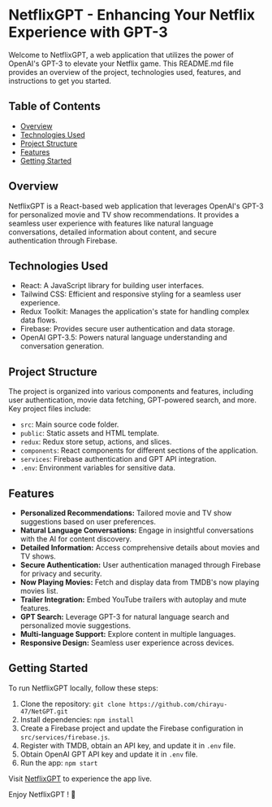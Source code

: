# NetflixGPT - Enhancing Your Netflix Experience with GPT-3

Welcome to NetflixGPT, a web application that utilizes the power of OpenAI's GPT-3 to elevate your Netflix game. This README.md file provides an overview of the project, technologies used, features, and instructions to get you started.

## Table of Contents

- [Overview](#overview)
- [Technologies Used](#technologies-used)
- [Project Structure](#project-structure)
- [Features](#features)
- [Getting Started](#getting-started)

## Overview

NetflixGPT is a React-based web application that leverages OpenAI's GPT-3 for personalized movie and TV show recommendations. It provides a seamless user experience with features like natural language conversations, detailed information about content, and secure authentication through Firebase.

## Technologies Used

- React: A JavaScript library for building user interfaces.
- Tailwind CSS: Efficient and responsive styling for a seamless user experience.
- Redux Toolkit: Manages the application's state for handling complex data flows.
- Firebase: Provides secure user authentication and data storage.
- OpenAI GPT-3.5: Powers natural language understanding and conversation generation.

## Project Structure

The project is organized into various components and features, including user authentication, movie data fetching, GPT-powered search, and more. Key project files include:

- `src`: Main source code folder.
- `public`: Static assets and HTML template.
- `redux`: Redux store setup, actions, and slices.
- `components`: React components for different sections of the application.
- `services`: Firebase authentication and GPT API integration.
- `.env`: Environment variables for sensitive data.

## Features

- **Personalized Recommendations:** Tailored movie and TV show suggestions based on user preferences.
- **Natural Language Conversations:** Engage in insightful conversations with the AI for content discovery.
- **Detailed Information:** Access comprehensive details about movies and TV shows.
- **Secure Authentication:** User authentication managed through Firebase for privacy and security.
- **Now Playing Movies:** Fetch and display data from TMDB's now playing movies list.
- **Trailer Integration:** Embed YouTube trailers with autoplay and mute features.
- **GPT Search:** Leverage GPT-3 for natural language search and personalized movie suggestions.
- **Multi-language Support:** Explore content in multiple languages.
- **Responsive Design:** Seamless user experience across devices.

## Getting Started

To run NetflixGPT locally, follow these steps:

1. Clone the repository: `git clone https://github.com/chirayu-47/NetGPT.git`
2. Install dependencies: `npm install`
3. Create a Firebase project and update the Firebase configuration in `src/services/firebase.js`.
4. Register with TMDB, obtain an API key, and update it in `.env` file.
5. Obtain OpenAI GPT API key and update it in `.env` file.
6. Run the app: `npm start`

Visit [NetflixGPT](https://net-gpt.vercel.app/) to experience the app live.

Enjoy NetflixGPT ! 🎉
